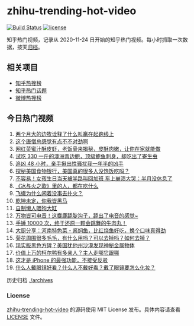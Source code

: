 # zhihu-trending-hot-video

[![Build Status](https://github.com/justjavac/zhihu-trending-hot-video/workflows/ci/badge.svg?branch=master)](https://github.com/justjavac/zhihu-trending-hot-video/actions)
[![license](https://img.shields.io/github/license/justjavac/zhihu-trending-hot-video)](https://github.com/justjavac/zhihu-trending-hot-video/blob/master/LICENSE)

知乎热门视频，记录从 2020-11-24 日开始的知乎热门视频。每小时抓取一次数据，按天[归档](./archives)。

## 相关项目

- [知乎热搜榜](https://github.com/justjavac/zhihu-trending-top-search)
- [知乎热门话题](https://github.com/justjavac/zhihu-trending-hot-questions)
- [微博热搜榜](https://github.com/justjavac/weibo-trending-hot-search)

## 今日热门视频

<!-- BEGIN -->
<!-- 最后更新时间 Thu Nov 26 2020 06:08:59 GMT+0800 (CST) -->
1. [两个月大的边牧诠释了什么叫赢在起跑线上](https://www.zhihu.com/zvideo/1314879831495135232)
1. [这个唐僧总感觉有点不不对劲啊](https://www.zhihu.com/zvideo/1315000861916594176)
1. [网红菜蜜汁酥皮虾，老饭骨来揭秘，皮酥肉嫩，让你在家就能做](https://www.zhihu.com/zvideo/1314964781364326400)
1. [试吃 330 一斤的澳洲青边鲍，顶级鲍鱼刺身，却吃出了寄生虫](https://www.zhihu.com/zvideo/1314783513791275008)
1. [追凶 48 小时，亲手揪出性骚扰我一年半的凶手](https://www.zhihu.com/zvideo/1314672020580978688)
1. [探秘美国食物银行，美国真的很多人没饱饭吃吗？](https://www.zhihu.com/zvideo/1314892794897514496)
1. [不容易！女孩生日当天被半路叫回加班 车上崩溃大哭：半月没休息了](https://www.zhihu.com/zvideo/1314967782501265408)
1. [《冰与火之歌》里的人，都在吃什么](https://www.zhihu.com/zvideo/1314971309437624320)
1. [飞蛾为什么闲着没事去扑火？](https://www.zhihu.com/zvideo/1314985757912600576)
1. [乾坤未定，你我皆黑马](https://www.zhihu.com/zvideo/1314936643397115904)
1. [自制懒人喂狗大缸](https://www.zhihu.com/zvideo/1315030446074544128)
1. [万物皆可电音！这麋鹿舔腚沟子，舔出了电音的感觉~](https://www.zhihu.com/zvideo/1314900900188340224)
1. [手锤 10000 次，终于还原一颗会跳舞的牛肉丸！](https://www.zhihu.com/zvideo/1314678613263220736)
1. [大厨分享：河南特色菜 - 酱焖鱼，比红烧鱼好吃，换个口味真得劲](https://www.zhihu.com/zvideo/1313485233791455232)
1. [菊花周围很多毛毛，有什么用吗？可以去掉吗？如何去掉？](https://www.zhihu.com/zvideo/1314839868020084736)
1. [现实版黑色方碑？美国犹他州沙漠发现神秘金属物体](https://www.zhihu.com/zvideo/1314899418349391872)
1. [价值上万的柯尔鸭有多亲人？主人走哪它跟哪](https://www.zhihu.com/zvideo/1314617772379185152)
1. [这才是 iPhone 的最强功能，不接受反驳](https://www.zhihu.com/zvideo/1314624283373862912)
1. [什么人戴眼镜好看？什么人不戴好看？戴了眼镜要怎么化妆？](https://www.zhihu.com/zvideo/1314619816858910720)
<!-- END -->

历史归档 [./archives](./archives)

### License

[zhihu-trending-hot-video](https://github.com/justjavac/zhihu-trending-hot-video) 的源码使用 MIT License 发布。具体内容请查看 [LICENSE](./LICENSE) 文件。
